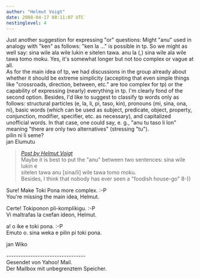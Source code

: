 ```yaml
---
author: "Helmut Voigt"
date: 2008-04-17 08:11:07 UTC
nestinglevel: 4
---
```

Just another suggestion for expressing "or" questions: Might "anu" used in analogy with "ken" as follows: "ken la ..." is possible in tp. So we might as well say: sina wile ala wile lukin e sitelen tawa. anu la (,) sina wile ala wile tawa tomo moku. Yes, it's somewhat longer but not too complex or vague at all.  
As for the main idea of tp, we had discussions in the group already about whether it should be extreme simplicity (accepting that even simple things like "crossroads, direction, between, etc." are too complex for tp) or the capability of expressing (nearly) everything in tp. I'm clearly fond of the second option. Besides, I'd like to suggest to classify tp words only as follows: structural particles (e, la, li, pi, taso, kin), pronouns (mi, sina, ona, ni), basic words (which can be used as subject, predicate, object, property, conjunction, modifier, specifier, etc. as necessary), and capitalized unofficial words. In that case, one could say, e. g., "anu tu taso li lon" meaning "there are only two alternatives" (stressing "tu").  
pilin ni li seme?  
jan Elumutu  

> [_Post by Helmut Voigt_](/zvkorosu/anu-in-questions#post4)  
> Maybe it is best to put the "anu" between two sentences: sina wile lukin e  
> sitelen tawa anu \[sina/li\] wile tawa tomo moku.  
> Besides, I think that nobody has ever seen a "foodish house-go" 8-))  
> 

Sure! Make Toki Pona more complex. :-P  
You're missing the main idea, Helmut.  
  
Certe! Tokiponon pli-komplikigu. :-P  
Vi maltrafas la cxefan ideon, Helmut.  
  
a! o ike e toki pona. :-P  
Emuto o. sina weka e pilin pi toki pona.  
  
jan Wiko  
  
  
  
  
  
\---------------------------------  
Gesendet von Yahoo! Mail.  
Der Mailbox mit unbegrenztem Speicher.